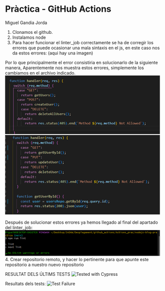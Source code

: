 # Pràctica - GitHub Actions
Miguel Gandia Jorda

1. Clonamos el github.
2. Instalamos node
3. Para hacer funcionar el linter_job correctamente se ha de corregir los errores que puede ocasionar una mala sintaxis en el js, en este caso nos da estos errores:
 (aqui hay una imagen) 

Por lo que principalmente el error consistiria en solucionarlo de la siguiente manera,
Aparentemente nos muestra estos errores, simplemente los cambiamos en el archivo indicado.
 ![ERROR EN LAS COMILLAS](./image1.png)
 ![ERROR EN LAS COMILLAS](./image2.png)

Después de solucionar estos errores ya hemos llegado al final del apartado del linter_job:
 ![ERROR EN LAS VARIABLES](./image3.png)
4. Crear repositorio remoto, y hacer lo pertinente para que apunte este repositorio a nuestro nuevo repositorio




RESULTAT DELS ÚLTIMS TESTS
![Tested with Cypress](https://img.shields.io/badge/tested%20with-Cypress-04C38E.svg)

Resultats dels tests:
![Test Failure](https://img.shields.io/badge/test-failure-red)